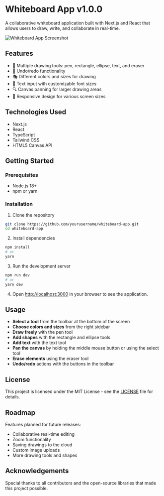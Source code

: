 # Whiteboard App v1.0.0

A collaborative whiteboard application built with Next.js and React that allows users to draw, write, and collaborate in real-time.

![Whiteboard App Screenshot](./screenshot.png)

## Features

- 🎨 Multiple drawing tools: pen, rectangle, ellipse, text, and eraser
- 🔄 Undo/redo functionality
- 🎭 Different colors and sizes for drawing
- 📝 Text input with customizable font sizes
- 🔍 Canvas panning for larger drawing areas
- 📱 Responsive design for various screen sizes

## Technologies Used

- Next.js
- React
- TypeScript
- Tailwind CSS
- HTML5 Canvas API

## Getting Started

### Prerequisites

- Node.js 18+ 
- npm or yarn

### Installation

1. Clone the repository
```bash
git clone https://github.com/yourusername/whiteboard-app.git
cd whiteboard-app
```

2. Install dependencies
```bash
npm install
# or
yarn
```

3. Run the development server
```bash
npm run dev
# or
yarn dev
```

4. Open [http://localhost:3000](http://localhost:3000) in your browser to see the application.

## Usage

- **Select a tool** from the toolbar at the bottom of the screen
- **Choose colors and sizes** from the right sidebar
- **Draw freely** with the pen tool
- **Add shapes** with the rectangle and ellipse tools
- **Add text** with the text tool
- **Pan the canvas** by holding the middle mouse button or using the select tool
- **Erase elements** using the eraser tool
- **Undo/redo** actions with the buttons in the toolbar

## License

This project is licensed under the MIT License - see the [LICENSE](LICENSE) file for details.

## Roadmap

Features planned for future releases:

- Collaborative real-time editing
- Zoom functionality
- Saving drawings to the cloud
- Custom image uploads
- More drawing tools and shapes

## Acknowledgements

Special thanks to all contributors and the open-source libraries that made this project possible.
